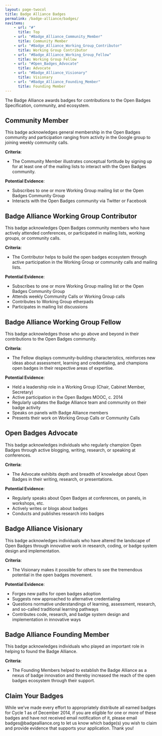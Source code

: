```yaml
---
layout: page-twocol
title: Badge Alliance Badges
permalink: /badge-alliance/badges/
navitems:
    - url: "#"
      title: Top
    - url: "#Badge_Alliance_Community_Member"
      title: Community Member
    - url: "#Badge_Alliance_Working_Group_Contributor"
      title: Working Group Contributor
    - url: "#Badge_Alliance_Working_Group_Fellow"
      title: Working Group Fellow
    - url: "#Open_Badges_Advocate"
      title: Advocate
    - url: "#Badge_Alliance_Visionary"
      title: Visionary 
    - url: "#Badge_Alliance_Founding_Member"
      title: Founding Member
---
```

The Badge Alliance awards badges for contributions to the Open Badges Specification, community, and ecosystem.

<h2 class="title title-content" id="Badge_Alliance_Community_Member">Community Member</h2>
This badge acknowledges general membership in the Open Badges community and participation ranging from activity in the Google group to joining weekly community calls.

**Criteria**:

* The Community Member illustrates conceptual fortitude by signing up for at least one of the mailing lists to interact with the Open Badges community.

**Potential Evidence**:

* Subscribes to one or more Working Group mailing list or the Open Badges Community Group
* Interacts with the Open Badges community via Twitter or Facebook


<h2 class="title title-content" id="Badge_Alliance_Working_Group_Contributor">Badge Alliance Working Group Contributor</h2>
This badge acknowledges Open Badges community members who have actively attended conferences, or participated in mailing lists, working groups, or community calls.

**Criteria**:

* The Contributor helps to build the open badges ecosystem through active participation in the Working Group or community calls and mailing lists.

**Potential Evidence**:

* Subscribes to one or more Working Group mailing list or the Open Badges Community Group
* Attends weekly Community Calls or Working Group calls
* Contributes to Working Group etherpads
* Participates in mailing list discussions


<h2 class="title title-content" id="Badge_Alliance_Working_Group_Fellow">Badge Alliance Working Group Fellow</h2>
This badge acknowledges those who go above and beyond in their contributions to the Open Badges community.

**Criteria**:

* The Fellow displays community-building characteristics, reinforces new ideas about assessment, learning and credentialing, and champions open badges in their respective areas of expertise.

**Potential Evidence**:

* Held a leadership role in a Working Group (Chair, Cabinet Member, Secretary)
* Active participation in the Open Badges MOOC, c. 2014
* Regularly updates the Badge Alliance team and community on their badge activity
* Speaks on panels with Badge Alliance members
* Presents their work on Working Group Calls or Community Calls

<h2 class="title title-content" id="Open_Badges_Advocate">Open Badges Advocate</h2>
This badge acknowledges individuals who regularly champion Open Badges through active blogging, writing, research, or speaking at conferences.

**Criteria**:

* The Advocate exhibits depth and breadth of knowledge about Open Badges in their writing, research, or presentations.

**Potential Evidence**:

* Regularly speaks about Open Badges at conferences, on panels, in workshops, etc.
* Actively writes or blogs about badges
* Conducts and publishes research into badges


<h2 class="title title-content" id="Badge_Alliance_Visionary">Badge Alliance Visionary</h2>
This badge acknowledges individuals who have altered the landscape of Open Badges through innovative work in research, coding, or badge system design and implementation.

**Criteria**:

* The Visionary makes it possible for others to see the tremendous potential in the open badges movement.

**Potential Evidence**:

* Forges new paths for open badges adoption
* Suggests new approached to alternative credentialing
* Questions normative understandings of learning, assessment, research, and so-called traditional learning pathways
* Contributes code, research, and badge system design and implementation in innovative ways

<h2 class="title title-content" id="Badge_Alliance_Founding_Member">Badge Alliance Founding Member</h2>
This badge acknowledges individuals who played an important role in helping to found the Badge Alliance.

**Criteria**:

* The Founding Members helped to establish the Badge Alliance as a nexus of badge innovation and thereby increased the reach of the open badges ecosystem through their support.

<h2 class="title title-content">Claim Your Badges</h2>
While we’ve made every effort to appropriately distribute all earned badges for Cycle 1 as of December 2014, if you are eligible for one or more of these badges and have not received email notification of it, please email badges@badgealliance.org to let us know which badge(s) you wish to claim and provide evidence that supports your application. Thank you!